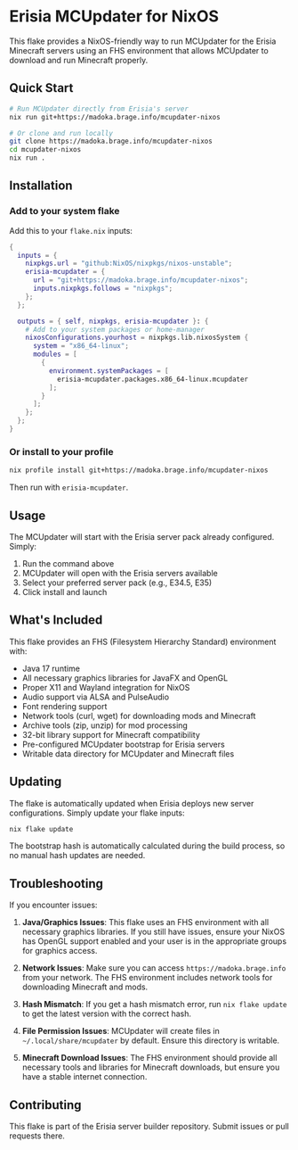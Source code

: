 # Erisia MCUpdater for NixOS

This flake provides a NixOS-friendly way to run MCUpdater for the Erisia Minecraft servers using an FHS environment that allows MCUpdater to download and run Minecraft properly.

## Quick Start

```bash
# Run MCUpdater directly from Erisia's server
nix run git+https://madoka.brage.info/mcupdater-nixos

# Or clone and run locally
git clone https://madoka.brage.info/mcupdater-nixos
cd mcupdater-nixos
nix run .
```

## Installation

### Add to your system flake

Add this to your `flake.nix` inputs:

```nix
{
  inputs = {
    nixpkgs.url = "github:NixOS/nixpkgs/nixos-unstable";
    erisia-mcupdater = {
      url = "git+https://madoka.brage.info/mcupdater-nixos";
      inputs.nixpkgs.follows = "nixpkgs";
    };
  };

  outputs = { self, nixpkgs, erisia-mcupdater }: {
    # Add to your system packages or home-manager
    nixosConfigurations.yourhost = nixpkgs.lib.nixosSystem {
      system = "x86_64-linux";
      modules = [
        {
          environment.systemPackages = [
            erisia-mcupdater.packages.x86_64-linux.mcupdater
          ];
        }
      ];
    };
  };
}
```

### Or install to your profile

```bash
nix profile install git+https://madoka.brage.info/mcupdater-nixos
```

Then run with `erisia-mcupdater`.

## Usage

The MCUpdater will start with the Erisia server pack already configured. Simply:

1. Run the command above
2. MCUpdater will open with the Erisia servers available
3. Select your preferred server pack (e.g., E34.5, E35)
4. Click install and launch

## What's Included

This flake provides an FHS (Filesystem Hierarchy Standard) environment with:
- Java 17 runtime
- All necessary graphics libraries for JavaFX and OpenGL
- Proper X11 and Wayland integration for NixOS
- Audio support via ALSA and PulseAudio
- Font rendering support
- Network tools (curl, wget) for downloading mods and Minecraft
- Archive tools (zip, unzip) for mod processing
- 32-bit library support for Minecraft compatibility
- Pre-configured MCUpdater bootstrap for Erisia servers
- Writable data directory for MCUpdater and Minecraft files

## Updating

The flake is automatically updated when Erisia deploys new server configurations. Simply update your flake inputs:

```bash
nix flake update
```

The bootstrap hash is automatically calculated during the build process, so no manual hash updates are needed.

## Troubleshooting

If you encounter issues:

1. **Java/Graphics Issues**: This flake uses an FHS environment with all necessary graphics libraries. If you still have issues, ensure your NixOS has OpenGL support enabled and your user is in the appropriate groups for graphics access.

2. **Network Issues**: Make sure you can access `https://madoka.brage.info` from your network. The FHS environment includes network tools for downloading Minecraft and mods.

3. **Hash Mismatch**: If you get a hash mismatch error, run `nix flake update` to get the latest version with the correct hash.

4. **File Permission Issues**: MCUpdater will create files in `~/.local/share/mcupdater` by default. Ensure this directory is writable.

5. **Minecraft Download Issues**: The FHS environment should provide all necessary tools and libraries for Minecraft downloads, but ensure you have a stable internet connection.

## Contributing

This flake is part of the Erisia server builder repository. Submit issues or pull requests there.